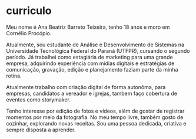 # curriculo
Meu nome é Ana Beatriz Barreto Teixeira, tenho 18 anos e moro em Cornélio Procópio.

Atualmente, sou estudante de Análise e Desenvolvimento de Sistemas na Universidade Tecnológica Federal do Paraná (UTFPR), cursando o segundo período.  Já trabalhei como estagiária de marketing para uma grande empresa, adquirindo experiência com mídias digitais e estratégias de comunicação, gravação, edição e planejamento faziam parte da minha rotina. 

Atualmente trabalho com criação digital de forma autonôma, para empresas, candidatos a vereador e igrejas, tambem faço cobertura de eventos como storymaker.

Tenho interesse por edição de fotos e vídeos, além de gostar de registrar momentos por meio da fotografia. No meu tempo livre, também gosto de cozinhar, explorando novas receitas. Sou uma pessoa dedicada, criativa e sempre disposta a aprender.

